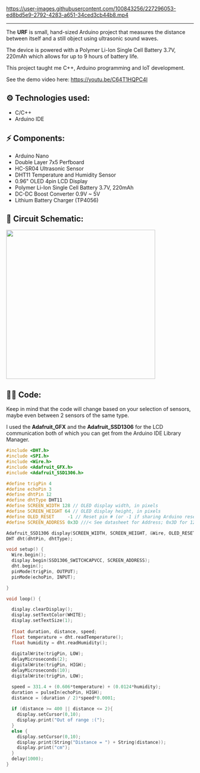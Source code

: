 https://user-images.githubusercontent.com/100843256/227296053-ed8bd5e9-2792-4283-a651-34ced3cb44b8.mp4

---

The **URF** is small, hand-sized Arduino project that measures the distance between itself and a still object using ultrasonic sound waves.

The device is powered with a Polymer Li-Ion Single Cell Battery 3.7V, 220mAh which allows for up to 9 hours of battery life.

This project taught me C++, Arduino programming and IoT development.

See the demo video here: https://youtu.be/C64T1HQPC4I

## ⚙ Technologies used:
- C/C++
- Arduino IDE

## ⚡ Components:

- Arduino Nano
- Double Layer 7x5 Perfboard
- HC-SR04 Ultrasonic Sensor
- DHT11 Temperature and Humidity Sensor
- 0.96" OLED 4pin LCD Display
- Polymer Li-Ion Single Cell Battery 3.7V, 220mAh
- DC-DC Boost Converter 0.9V ~ 5V
- Lithium Battery Charger (TP4056)

## 📜 Circuit Schematic:

<img src="https://user-images.githubusercontent.com/100843256/227301857-c813d71e-6f26-4212-b1a6-d9873c14c104.png" width="400">

## 👨‍💻 Code:

Keep in mind that the code will change based on your selection of sensors, maybe even between 2 sensors of the same type.

I used the **Adafruit_GFX** and the **Adafruit_SSD1306** for the LCD communication both of which you can get from the Arduino IDE Library Manager.

```cpp
#include <DHT.h>
#include <SPI.h>
#include <Wire.h>
#include <Adafruit_GFX.h>
#include <Adafruit_SSD1306.h>

#define trigPin 4
#define echoPin 3
#define dhtPin 12
#define dhtType DHT11
#define SCREEN_WIDTH 128 // OLED display width, in pixels
#define SCREEN_HEIGHT 64 // OLED display height, in pixels
#define OLED_RESET     -1 // Reset pin # (or -1 if sharing Arduino reset pin)
#define SCREEN_ADDRESS 0x3D ///< See datasheet for Address; 0x3D for 128x64, 0x3C for 128x32

Adafruit_SSD1306 display(SCREEN_WIDTH, SCREEN_HEIGHT, &Wire, OLED_RESET);
DHT dht(dhtPin, dhtType); 

void setup() {
  Wire.begin();
  display.begin(SSD1306_SWITCHCAPVCC, SCREEN_ADDRESS);
  dht.begin();
  pinMode(trigPin, OUTPUT);
  pinMode(echoPin, INPUT);

}

void loop() {

  display.clearDisplay();
  display.setTextColor(WHITE);
  display.setTextSize(1);
  
  float duration, distance, speed;
  float temperature = dht.readTemperature();
  float humidity = dht.readHumidity();
  
  digitalWrite(trigPin, LOW); 
  delayMicroseconds(2);
  digitalWrite(trigPin, HIGH);
  delayMicroseconds(10);
  digitalWrite(trigPin, LOW);

  speed = 331.4 + (0.606*temperature) + (0.0124*humidity);
  duration = pulseIn(echoPin, HIGH);
  distance = (duration / 2)*speed*0.0001;
  
  if (distance >= 400 || distance <= 2){
    display.setCursor(0,10);
    display.print("Out of range :(");
  }
  else {
    display.setCursor(0,10);
    display.print(String("Distance = ") + String(distance));
    display.print("cm");
  }
  delay(1000);
}
```

